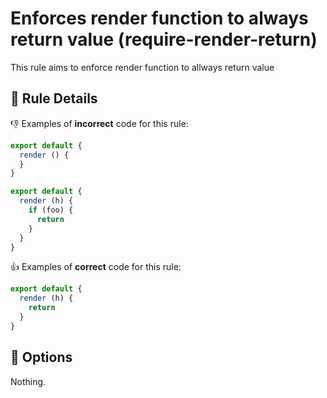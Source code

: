 # Enforces render function to always return value (require-render-return)

This rule aims to enforce render function to allways return value

## :book: Rule Details

:-1: Examples of **incorrect** code for this rule:

```js
export default {
  render () {
  }
}
```
```js
export default {
  render (h) {
    if (foo) {
      return
    }
  }
}
```

:+1: Examples of **correct** code for this rule:

```js
export default {
  render (h) {
    return
  }
}
```

## :wrench: Options

Nothing.
